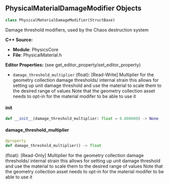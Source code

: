## PhysicalMaterialDamageModifier Objects

```python
class PhysicalMaterialDamageModifier(StructBase)
```

Damage threshold modifiers, used by the Chaos destruction system

**C++ Source:**

- **Module**: PhysicsCore
- **File**: PhysicalMaterial.h

**Editor Properties:** (see get_editor_property/set_editor_property)

- ``damage_threshold_multiplier`` (float):  [Read-Write] Multiplier for the geometry collection damage thresholds/ internal strain
  this allows for setting up unit damage threshold and use the material to scale them to the desired range of values
  Note that the geometry collection asset needs to opt-in for the material modifer to be able to use it

<a id="unreal.PhysicalMaterialDamageModifier.__init__"></a>

#### __init__

```python
def __init__(damage_threshold_multiplier: float = 0.000000) -> None
```

<a id="unreal.PhysicalMaterialDamageModifier.damage_threshold_multiplier"></a>

#### damage_threshold_multiplier

```python
@property
def damage_threshold_multiplier() -> float
```

(float):  [Read-Only] Multiplier for the geometry collection damage thresholds/ internal strain
this allows for setting up unit damage threshold and use the material to scale them to the desired range of values
Note that the geometry collection asset needs to opt-in for the material modifer to be able to use it

<a id="unreal.SoundGeneratorOutput"></a>